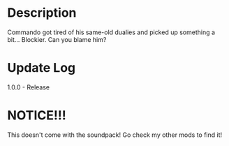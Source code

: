 # Description
Commando got tired of his same-old dualies and picked up something a bit... Blockier. Can you blame him?

# Update Log
1.0.0 - Release

# NOTICE!!!
This doesn't come with the soundpack! Go check my other mods to find it!